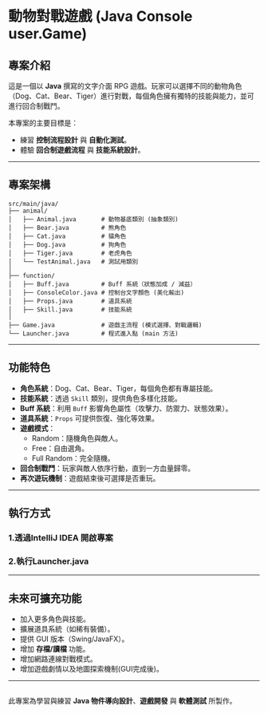 # 動物對戰遊戲 (Java Console user.Game)

## 專案介紹
這是一個以 **Java** 撰寫的文字介面 RPG 遊戲。玩家可以選擇不同的動物角色（Dog、Cat、Bear、Tiger）進行對戰，每個角色擁有獨特的技能與能力，並可進行回合制戰鬥。

本專案的主要目標是：
- 練習 **控制流程設計** 與 **自動化測試**。
- 體驗 **回合制遊戲流程** 與 **技能系統設計**。

---

## 專案架構
```
src/main/java/
├── animal/
│   ├── Animal.java       # 動物基底類別 (抽象類別)
│   ├── Bear.java         # 熊角色
│   ├── Cat.java          # 貓角色
│   ├── Dog.java          # 狗角色
│   ├── Tiger.java        # 老虎角色
│   └── TestAnimal.java   # 測試用類別
│
├── function/
│   ├── Buff.java         # Buff 系統（狀態加成 / 減益）
│   ├── ConsoleColor.java # 控制台文字顏色 (美化輸出)
│   ├── Props.java        # 道具系統
│   ├── Skill.java        # 技能系統
│
├── Game.java             # 遊戲主流程 (模式選擇、對戰邏輯)
└── Launcher.java         # 程式進入點 (main 方法)
```

---

## 功能特色
- **角色系統**：Dog、Cat、Bear、Tiger，每個角色都有專屬技能。
- **技能系統**：透過 `Skill` 類別，提供角色多樣化技能。
- **Buff 系統**：利用 `Buff` 影響角色屬性（攻擊力、防禦力、狀態效果）。
- **道具系統**：`Props` 可提供恢復、強化等效果。
- **遊戲模式**：
  - Random：隨機角色與敵人。
  - Free：自由選角。
  - Full Random：完全隨機。
- **回合制戰鬥**：玩家與敵人依序行動，直到一方血量歸零。
- **再次遊玩機制**：遊戲結束後可選擇是否重玩。

---

## 執行方式
### 1.透過IntelliJ IDEA 開啟專案

### 2.執行Launcher.java
---

## 未來可擴充功能
- 加入更多角色與技能。
- 擴展道具系統（如稀有裝備）。
- 提供 GUI 版本（Swing/JavaFX）。
- 增加 **存檔/讀檔** 功能。
- 增加網路連線對戰模式。
- 增加遊戲劇情以及地圖探索機制(GUI完成後)。

---

##
此專案為學習與練習 **Java 物件導向設計**、**遊戲開發** 與 **軟體測試** 所製作。
